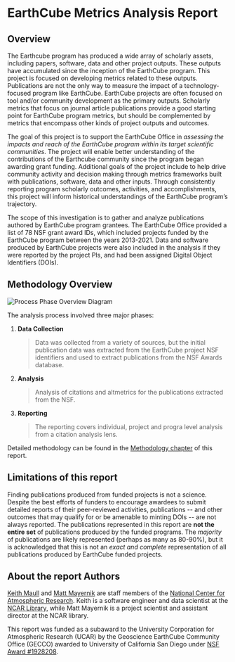 # EarthCube Metrics Analysis Report

## Overview 

The Earthcube program has produced a wide array of scholarly assets, including papers, software, data and other project outputs. These outputs have accumulated since the inception of the EarthCube program. This project is focused on developing metrics related to these outputs. Publications are not the only way to measure the impact of a technology-focused program like EarthCube. EarthCube projects are often focused on tool and/or community development as the primary outputs. Scholarly metrics that focus on journal article publications provide a good starting point for EarthCube program metrics, but should be complemented by metrics that encompass other kinds of project outputs and outcomes.

The goal of this project is to support the EarthCube Office in _assessing the impacts and reach of the EarthCube program within its target scientific communities_. The project will enable better understanding of the contributions of the Earthcube community since the program began awarding grant funding. Additional goals of the project include to help drive community activity and decision making through metrics frameworks built with publications, software, data and other inputs. Through consistently reporting program scholarly outcomes, activities, and accomplishments, this project will inform historical understandings of the EarthCube program’s trajectory.

The scope of this investigation is to gather and analyze publications authored by EarthCube program grantees. The EarthCube Office provided a list of 78 NSF grant award IDs, which included projects funded by the EarthCube program between the years 2013-2021. Data and software produced by EarthCube projects were also included in the analysis if they were reported by the project PIs, and had been assigned Digital Object Identifiers (DOIs).

## Methodology Overview
![Process Phase Overview Diagram](/data/assets/ec_process_overview.png)

The analysis process involved three major phases:

1. **Data Collection**

    > Data was collected from a variety of sources, but the initial publication data was extracted from the EarthCube project NSF identifiers and used to extract publications from the NSF Awards database.
    
2. **Analysis**

    > Analysis of citations and altmetrics for the publications extracted from the NSF.

3. **Reporting**

    > The reporting covers individual, project and progra level analysis from a citation analysis lens.

Detailed methodology can be found in the [Methodology chapter](/methodology/) of this report.

## Limitations of this report

Finding publications produced from funded projects is not a science.  Despite the best efforts of funders to encourage awardees to submit detailed reports of their peer-reviewed activities, publications -- and other outcomes that may qualify for or be amenable to minting DOIs -- are not always reported.  The publications represented in this report are **not the entire set** of publications produced by the funded programs.  The _majority_ of publications are likely represented (perhaps as many as 80-90%), but it is acknowledged that this is not an _exact and complete_ representation of all publications produced by EarthCube funded projects.

## About the report Authors
[Keith Maull](https://library.ucar.edu/directory/keith-maull) and [Matt Mayernik](https://library.ucar.edu/directory/matt-mayernik) are staff members of the [National Center for Atmospheric Research](https://ucar.edu).  Keith is a software engineer and data scientist at the [NCAR Library](https://library.ucar.edu), while Matt Mayernik is a project scientist and assistant director at the NCAR library. 

This report was funded as a subaward to the University Corporation for Atmospheric Research (UCAR) by the Geoscience EarthCube Community Office (GECCO) awarded to University of California San Diego under [NSF Award #1928208](https://nsf.gov/awardsearch/showAward?AWD_ID=1928208&HistoricalAwards=false). 